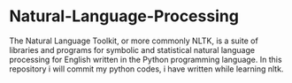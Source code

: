 # Natural-Language-Processing
The Natural Language Toolkit, or more commonly NLTK, is a suite of libraries and programs for symbolic and statistical natural language processing for English written in the Python programming language.
In this repository i will commit my python codes, i have written while learning nltk.
